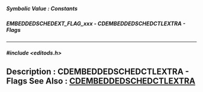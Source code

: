 ##### Symbolic Value : Constants
##### EMBEDDEDSCHEDEXT_FLAG_xxx - CDEMBEDDEDSCHEDCTLEXTRA - Flags
---
##### #include <editods.h>
**Description :**
CDEMBEDDEDSCHEDCTLEXTRA - Flags
**See Also :**
[CDEMBEDDEDSCHEDCTLEXTRA](D:/md_files/CDEMBEDDEDSCHEDCTLEXTRA.md)
---
